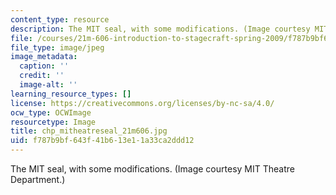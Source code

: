 ```yaml
---
content_type: resource
description: The MIT seal, with some modifications. (Image courtesy MIT Theatre Department.)
file: /courses/21m-606-introduction-to-stagecraft-spring-2009/f787b9bf643f41b613e11a33ca2ddd12_chp_mitheatreseal_21m606.jpg
file_type: image/jpeg
image_metadata:
  caption: ''
  credit: ''
  image-alt: ''
learning_resource_types: []
license: https://creativecommons.org/licenses/by-nc-sa/4.0/
ocw_type: OCWImage
resourcetype: Image
title: chp_mitheatreseal_21m606.jpg
uid: f787b9bf-643f-41b6-13e1-1a33ca2ddd12
---
```

The MIT seal, with some modifications. (Image courtesy MIT Theatre Department.)